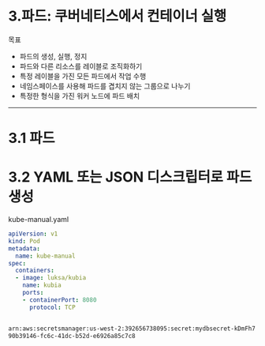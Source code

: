 # 3.파드: 쿠버네티스에서 컨테이너 실행

목표
- 파드의 생성, 실행, 정지
- 파드와 다른 리소스를 레이블로 조직화하기
- 특정 레이블을 가진 모든 파드에서 작업 수행
- 네임스페이스를 사용해 파드를 겹치지 않는 그룹으로 나누기
- 특정한 형식을 가진 워커 노드에 파드 배치

---

# 3.1 파드

# 3.2 YAML 또는 JSON 디스크립터로 파드 생성

kube-manual.yaml

```yaml
apiVersion: v1
kind: Pod
metadata:
  name: kube-manual
spec:
  containers:
  - image: luksa/kubia
    name: kubia
    ports:
    - containerPort: 8080
      protocol: TCP
```

```bash

arn:aws:secretsmanager:us-west-2:392656738095:secret:mydbsecret-kDmFh7
90b39146-fc6c-41dc-b52d-e6926a85c7c8